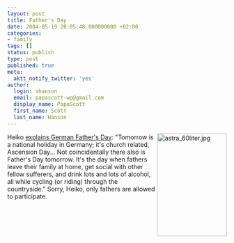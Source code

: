 ```yaml
---
layout: post
title: Father's Day
date: 2004-05-19 20:05:48.000000000 +02:00
categories:
- family
tags: []
status: publish
type: post
published: true
meta:
  aktt_notify_twitter: 'yes'
author:
  login: shanson
  email: papascott-wp@gmail.com
  display_name: PapaScott
  first_name: Scott
  last_name: Hanson
---
```

<p><!-- --><img alt="astra_60liter.jpg" src="https://www.papascott.de/wordpress/wp-content/uploads/2004/05/astra_60liter.jpg" width="160" height="236" border="0" align="right" /> Heiko <a title="Prepare for Father's Day by Heiko Hebig | hebig.com" href="http://www.hebig.com/archives/002100.shtml">explains German Father's Day</a>: "Tomorrow is a national holiday in Germany; it's church related, Ascension Day... Not coincidentally there also is Father's Day tomorrow. It's the day when fathers leave their family at home, get social with other fellow sufferers, and drink lots and lots of alcohol, all while cycling (or riding) through the countryside." Sorry, Heiko, only fathers are allowed to participate.</p>

